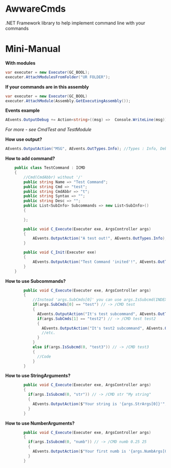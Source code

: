 # AwwareCmds
.NET Framework library to help implement command line with your commands
# Mini-Manual
<b>With modules</b>
```cs
var executer = new Executer(GC_BOOL);
executer.AttachModulesFromFolder("UR FOLDER");
```
<b>If your commands are in this assembly</b>
```cs
var executer = new Executer(GC_BOOL)
executer.AttachModule(Assembly.GetExecutingAssembly());
```

<b>Events example</b>
```cs
AEvents.OutputDebug += Action<string>((msg) =>  Console.WriteLine(msg));
```
<i>For more - see CmdTest and TestModule</i>

<b>How use output?</b>
```cs
AEvents.OutputAction("MSG", AEvents.OutTypes.Info); //Types : Info, Debug, Error, Success, Warning
```

<b>How to add command?</b>
```cs
    public class TestCommand : ICMD
    {
        //Cmd(CmdAbbr) without '/' 
        public string Name => "Test Command";
        public string Cmd => "test";
        public string CmdAbbr => "t";
        public string Syntax => "";
        public string Desc => "";
        public List<SubInfo> Subcommands => new List<SubInfo>()
        {
        
        };

        public void C_Execute(Executer exe, ArgsController args)
        {
            AEvents.OutputAction("A test out!", AEvents.OutTypes.Info);
        }

        public void C_Init(Executer exe)
        {
            AEvents.OutputAction("Test Command 'inited'!", AEvents.OutTypes.Info);
        }
    }
```

<b>How to use Subcommands?</b>
```cs
        public void C_Execute(Executer exe, ArgsController args)
        {
            //Instead 'args.SubCmds[0]' you can use args.IsSubcmd(INDEX, "SUBCMD");
            if(args.SubCmds[0] == "test") // -> /CMD test
            {
              AEvents.OutputAction("It's test subcommand", AEvents.OutTypes.Info);
              if(args.SubCmds[1] == "test2") // -> /CMD test test2
              {
                AEvents.OutputAction("It's test2 subcommand", AEvents.OutTypes.Info);
                //etc.
              }
            }
            else if(args.IsSubcmd(0, "test3")) // -> /CMD test3
            {
              //Code
            }
        }
```
<b>How to use StringArguments?</b>
```cs
        public void C_Execute(Executer exe, ArgsController args)
        {
          if(args.IsSubcmd(0, "str")) // -> /CMD str "My string"
          {
            AEvents.OutputAction($"Your string is '{args.StrArgs[0]}'", AEvents.OutTypes.Info);
          }
        }
```

<b>How to use NumberArguments?</b>
```cs
        public void C_Execute(Executer exe, ArgsController args)
        {
          if(args.IsSubcmd(0, "numb")) // -> /CMD numb 0.25 25
          {
            AEvents.OutputAction($"Your first numb is '{args.NumbArgs[0]}', your second numb is '{args.NumbArgs[1]}'", AEvents.OutTypes.Info);
          }
        }
```
